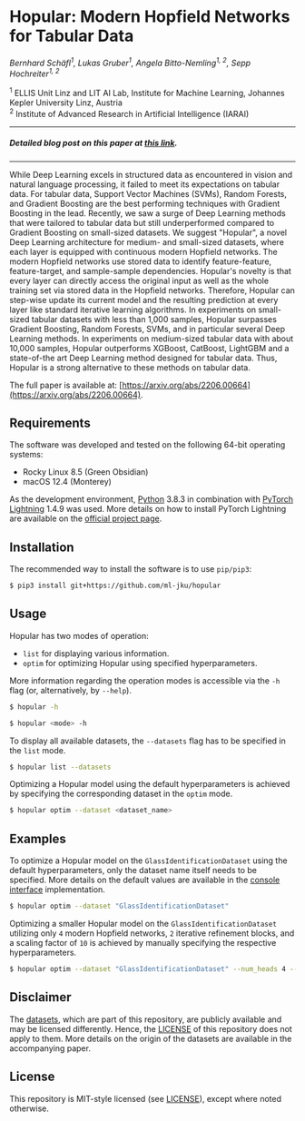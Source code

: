 # Hopular: Modern Hopfield Networks for Tabular Data

_Bernhard Schäfl<sup>1</sup>, Lukas Gruber<sup>1</sup>,
Angela Bitto-Nemling<sup>1, 2</sup>, Sepp Hochreiter<sup>1, 2</sup>_

<sup>1</sup> ELLIS Unit Linz and LIT AI Lab, Institute for Machine Learning, Johannes Kepler University Linz, Austria  
<sup>2</sup> Institute of Advanced Research in Artificial Intelligence (IARAI)

---

##### Detailed blog post on this paper at [this link](https://ml-jku.github.io/hopular/).

---

While Deep Learning excels in structured data as encountered in vision and natural language processing, it failed to
meet its expectations on tabular data. For tabular data, Support Vector Machines (SVMs), Random Forests, and Gradient
Boosting are the best performing techniques with Gradient Boosting in the lead. Recently, we saw a surge of Deep
Learning methods that were tailored to tabular data but still underperformed compared to Gradient Boosting on
small-sized datasets. We suggest "Hopular", a novel Deep Learning architecture for medium- and small-sized datasets,
where each layer is equipped with continuous modern Hopfield networks. The modern Hopfield networks use stored data to
identify feature-feature, feature-target, and sample-sample dependencies. Hopular's novelty is that every layer can
directly access the original input as well as the whole training set via stored data in the Hopfield networks.
Therefore, Hopular can step-wise update its current model and the resulting prediction at every layer like standard
iterative learning algorithms. In experiments on small-sized tabular datasets with less than 1,000 samples, Hopular
surpasses Gradient Boosting, Random Forests, SVMs, and in particular several Deep Learning methods. In experiments on
medium-sized tabular data with about 10,000 samples, Hopular outperforms XGBoost, CatBoost, LightGBM and a state-of-the
art Deep Learning method designed for tabular data. Thus, Hopular is a strong alternative to these methods on tabular
data.

The full paper is available at: [https://arxiv.org/abs/2206.00664](https://arxiv.org/abs/2206.00664).

## Requirements

The software was developed and tested on the following 64-bit operating systems:

- Rocky Linux 8.5 (Green Obsidian)
- macOS 12.4 (Monterey)

As the development environment, [Python](https://www.python.org) 3.8.3 in combination
with [PyTorch Lightning](https://www.pytorchlightning.ai) 1.4.9 was used. More details on
how to install PyTorch Lightning are available on the [official project page](https://www.pytorchlightning.ai).

## Installation

The recommended way to install the software is to use `pip/pip3`:

```bash
$ pip3 install git+https://github.com/ml-jku/hopular
```

## Usage

Hopular has two modes of operation:

- `list` for displaying various information.
- `optim` for optimizing Hopular using specified hyperparameters.

More information regarding the operation modes is accessible via the `-h` flag (or, alternatively, by `--help`).

```bash
$ hopular -h
```

```bash
$ hopular <mode> -h
```

To display all available datasets, the `--datasets` flag has to be specified in the `list` mode.

```bash
$ hopular list --datasets 
```

Optimizing a Hopular model using the default hyperparameters is achieved by specifying the corresponding dataset in the
`optim` mode.

```bash
$ hopular optim --dataset <dataset_name>
```

## Examples

To optimize a Hopular model on the `GlassIdentificationDataset` using the default hyperparameters, only the dataset
name itself needs to be specified. More details on the default values are available in the
[console interface](hopular/interactive.py) implementation.

```bash
$ hopular optim --dataset "GlassIdentificationDataset"
```

Optimizing a smaller Hopular model on the `GlassIdentificationDataset` utilizing only `4` modern Hopfield networks, `2`
iterative refinement blocks, and a scaling factor of `10` is achieved by manually specifying the respective
hyperparameters.

```bash
$ hopular optim --dataset "GlassIdentificationDataset" --num_heads 4 --num_blocks 2 --scaling_factor 10
```

## Disclaimer

The [datasets](hopular/auxiliary/resources), which are part of this repository, are publicly available and may be
licensed differently. Hence, the [LICENSE](LICENSE) of this repository does not apply to them. More details on the
origin of the datasets are available in the accompanying paper.

## License

This repository is MIT-style licensed (see [LICENSE](LICENSE)), except where noted otherwise.